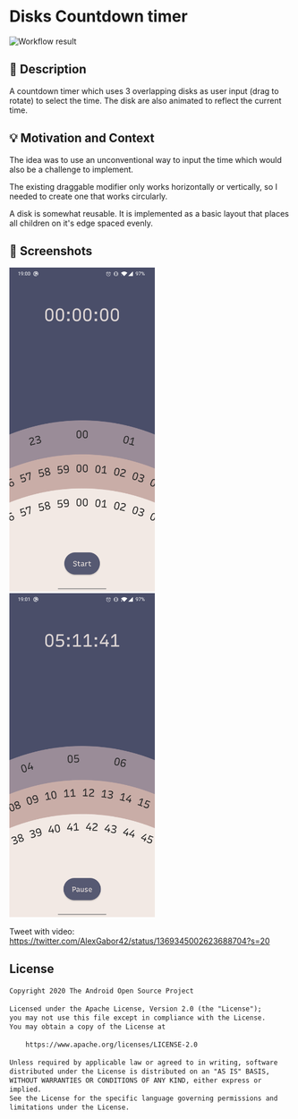 # Disks Countdown timer

![Workflow result](https://github.com/AlexGabor/android-dev-challenge-compose-timer/workflows/Check/badge.svg)


## :scroll: Description
A countdown timer which uses 3 overlapping disks as user input (drag to rotate) to select the time. 
The disk are also animated to reflect the current time. 



## :bulb: Motivation and Context
The idea was to use an unconventional way to input the time which would also be a challenge to implement. 

The existing draggable modifier only works horizontally or vertically, so I needed to create one that works circularly.

A disk is somewhat reusable. It is implemented as a basic layout that places all children on it's edge spaced evenly.


## :camera_flash: Screenshots
<!-- You can add more screenshots here if you like -->
<img src="/results/screenshot_1.png" width="260">&emsp;<img src="/results/screenshot_2.png" width="260">

Tweet with video: https://twitter.com/AlexGabor42/status/1369345002623688704?s=20

## License
```
Copyright 2020 The Android Open Source Project

Licensed under the Apache License, Version 2.0 (the "License");
you may not use this file except in compliance with the License.
You may obtain a copy of the License at

    https://www.apache.org/licenses/LICENSE-2.0

Unless required by applicable law or agreed to in writing, software
distributed under the License is distributed on an "AS IS" BASIS,
WITHOUT WARRANTIES OR CONDITIONS OF ANY KIND, either express or implied.
See the License for the specific language governing permissions and
limitations under the License.
```